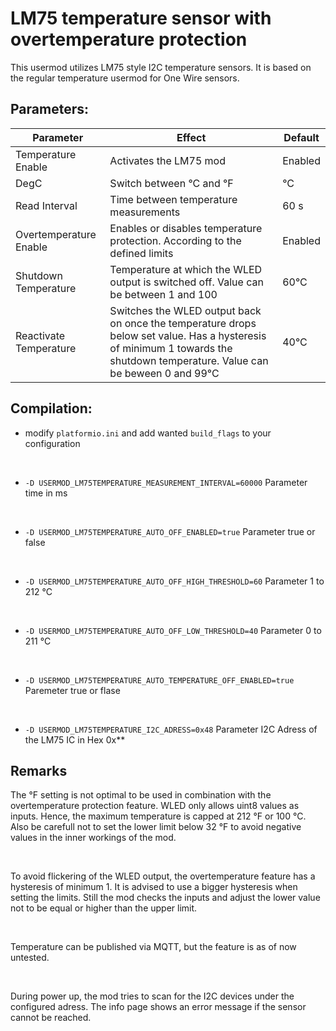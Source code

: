 # LM75 temperature sensor with overtemperature protection

This usermod utilizes LM75 style I2C temperature sensors.
It is based on the regular temperature usermod for One Wire sensors.

## Parameters:
| Parameter              | Effect                                                                                                                                                               | Default |
| ---------------------- | -------------------------------------------------------------------------------------------------------------------------------------------------------------------- | ------- |
| Temperature Enable     | Activates the LM75 mod                                                                                                                                               | Enabled |
| DegC                   | Switch between °C and °F                                                                                                                                             | °C      |
| Read Interval          | Time between temperature measurements                                                                                                                                | 60 s    |
| Overtemperature Enable | Enables or disables temperature protection. According to the defined limits                                                                                          | Enabled |
| Shutdown Temperature   | Temperature at which the WLED output is switched off. Value can be between 1 and 100                                                                                       | 60°C    |
| Reactivate Temperature | Switches the WLED output back on once the temperature drops below set value. Has a hysteresis of minimum 1 towards the shutdown temperature. Value can be beween 0 and 99°C | 40°C  |

## Compilation:
- modify `platformio.ini` and add wanted `build_flags` to your configuration
<br>


- `-D USERMOD_LM75TEMPERATURE_MEASUREMENT_INTERVAL=60000`
  Parameter time in ms
<br>

- `-D USERMOD_LM75TEMPERATURE_AUTO_OFF_ENABLED=true` 
  Parameter true or false
<br>

- `-D USERMOD_LM75TEMPERATURE_AUTO_OFF_HIGH_THRESHOLD=60`
  Parameter 1 to 212 °C
<br>

- `-D USERMOD_LM75TEMPERATURE_AUTO_OFF_LOW_THRESHOLD=40`
   Parameter 0 to 211 °C
<br>

- `-D USERMOD_LM75TEMPERATURE_AUTO_TEMPERATURE_OFF_ENABLED=true`
  Paremeter true or flase
<br>

- `-D USERMOD_LM75TEMPERATURE_I2C_ADRESS=0x48` 
  Parameter I2C Adress of the LM75 IC in Hex 0x**

## Remarks
The °F setting is not optimal to be used in combination with the overtemperature protection feature. WLED only allows uint8 values as inputs. Hence, the maximum temperature is capped at 212 °F or 100 °C. Also be carefull not to set the lower limit below 32 °F to avoid negative values in the inner workings of the mod.

<br>

To avoid flickering of the WLED output, the overtemperature feature has a hysteresis of minimum 1. It is advised to use a bigger hysteresis when setting the limits. Still the mod checks the inputs and adjust the lower value not to be equal or higher than the upper limit. 

<br>

Temperature can be published via MQTT, but the feature is as of now untested. 

<br>

During power up, the mod tries to scan for the I2C devices under the configured adress. The info page shows an error message if the sensor cannot be reached. 

